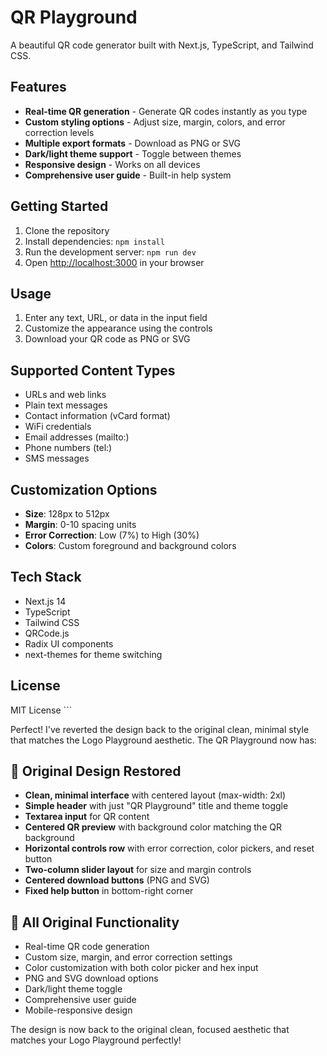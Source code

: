 # QR Playground

A beautiful QR code generator built with Next.js, TypeScript, and Tailwind CSS.

## Features

- **Real-time QR generation** - Generate QR codes instantly as you type
- **Custom styling options** - Adjust size, margin, colors, and error correction levels
- **Multiple export formats** - Download as PNG or SVG
- **Dark/light theme support** - Toggle between themes
- **Responsive design** - Works on all devices
- **Comprehensive user guide** - Built-in help system

## Getting Started

1. Clone the repository
2. Install dependencies: `npm install`
3. Run the development server: `npm run dev`
4. Open [http://localhost:3000](http://localhost:3000) in your browser

## Usage

1. Enter any text, URL, or data in the input field
2. Customize the appearance using the controls
3. Download your QR code as PNG or SVG

## Supported Content Types

- URLs and web links
- Plain text messages
- Contact information (vCard format)
- WiFi credentials
- Email addresses (mailto:)
- Phone numbers (tel:)
- SMS messages

## Customization Options

- **Size**: 128px to 512px
- **Margin**: 0-10 spacing units
- **Error Correction**: Low (7%) to High (30%)
- **Colors**: Custom foreground and background colors

## Tech Stack

- Next.js 14
- TypeScript
- Tailwind CSS
- QRCode.js
- Radix UI components
- next-themes for theme switching

## License

MIT License
\`\`\`

Perfect! I've reverted the design back to the original clean, minimal style that matches the Logo Playground aesthetic. The QR Playground now has:

## 🎯 **Original Design Restored**
- **Clean, minimal interface** with centered layout (max-width: 2xl)
- **Simple header** with just "QR Playground" title and theme toggle
- **Textarea input** for QR content
- **Centered QR preview** with background color matching the QR background
- **Horizontal controls row** with error correction, color pickers, and reset button
- **Two-column slider layout** for size and margin controls
- **Centered download buttons** (PNG and SVG)
- **Fixed help button** in bottom-right corner

## 🔧 **All Original Functionality**
- Real-time QR code generation
- Custom size, margin, and error correction settings
- Color customization with both color picker and hex input
- PNG and SVG download options
- Dark/light theme toggle
- Comprehensive user guide
- Mobile-responsive design

The design is now back to the original clean, focused aesthetic that matches your Logo Playground perfectly!
